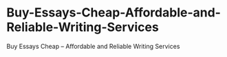 # Buy-Essays-Cheap-Affordable-and-Reliable-Writing-Services
Buy Essays Cheap – Affordable and Reliable Writing Services
